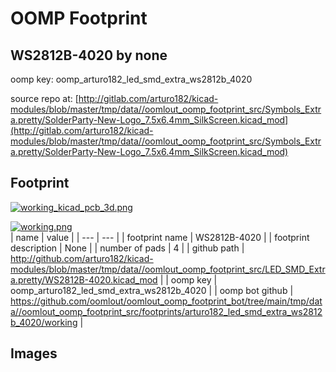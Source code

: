 # OOMP Footprint  
## WS2812B-4020  by none  
  
oomp key: oomp_arturo182_led_smd_extra_ws2812b_4020  
  
source repo at: [http://gitlab.com/arturo182/kicad-modules/blob/master/tmp/data//oomlout_oomp_footprint_src/Symbols_Extra.pretty/SolderParty-New-Logo_7.5x6.4mm_SilkScreen.kicad_mod](http://gitlab.com/arturo182/kicad-modules/blob/master/tmp/data//oomlout_oomp_footprint_src/Symbols_Extra.pretty/SolderParty-New-Logo_7.5x6.4mm_SilkScreen.kicad_mod)  
## Footprint  
  
[![working_kicad_pcb_3d.png](working_kicad_pcb_3d_600.png)](working_kicad_pcb_3d.png)  
  
[![working.png](working_600.png)](working.png)  
| name | value | 
| --- | --- | 
| footprint name | WS2812B-4020 | 
| footprint description | None | 
| number of pads | 4 | 
| github path | http://github.com/arturo182/kicad-modules/blob/master/tmp/data//oomlout_oomp_footprint_src/LED_SMD_Extra.pretty/WS2812B-4020.kicad_mod | 
| oomp key | oomp_arturo182_led_smd_extra_ws2812b_4020 | 
| oomp bot github | https://github.com/oomlout/oomlout_oomp_footprint_bot/tree/main/tmp/data//oomlout_oomp_footprint_src/footprints/arturo182_led_smd_extra_ws2812b_4020/working | 
## Images  
